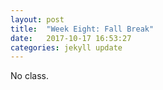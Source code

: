 ```yaml
---
layout: post
title:  "Week Eight: Fall Break"
date:   2017-10-17 16:53:27
categories: jekyll update
---
```


No class.